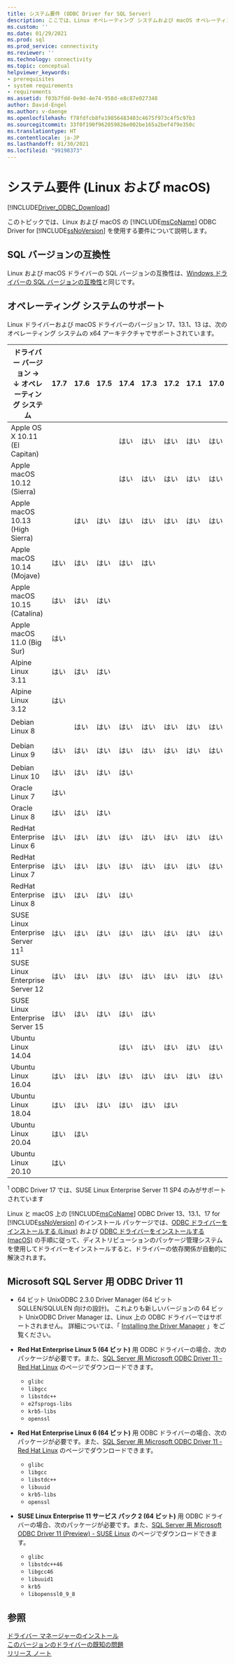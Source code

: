 ```yaml
---
title: システム要件 (ODBC Driver for SQL Server)
description: ここでは、Linux オペレーティング システムおよび macOS オペレーティング システムでの ODBC Driver for SQL Server のシステム要件について説明します。
ms.custom: ''
ms.date: 01/29/2021
ms.prod: sql
ms.prod_service: connectivity
ms.reviewer: ''
ms.technology: connectivity
ms.topic: conceptual
helpviewer_keywords:
- prerequisites
- system requirements
- requirements
ms.assetid: f03b7fdd-0e9d-4e74-958d-e8c87e027348
author: David-Engel
ms.author: v-daenge
ms.openlocfilehash: f78fdfcb8fe19856483403c4675f973c4f5c97b3
ms.sourcegitcommit: 33f0f190f962059826e002be165a2bef4f9e350c
ms.translationtype: HT
ms.contentlocale: ja-JP
ms.lasthandoff: 01/30/2021
ms.locfileid: "99198373"
---
```

# <a name="system-requirements-linux-and-macos"></a>システム要件 (Linux および macOS)

[!INCLUDE[Driver_ODBC_Download](../../../includes/driver_odbc_download.md)]

このトピックでは、Linux および macOS の [!INCLUDE[msCoName](../../../includes/msconame_md.md)] ODBC Driver for [!INCLUDE[ssNoVersion](../../../includes/ssnoversion-md.md)] を使用する要件について説明します。

## <a name="sql-version-compatibility"></a>SQL バージョンの互換性

Linux および macOS ドライバーの SQL バージョンの互換性は、[Windows ドライバーの SQL バージョンの互換性](../windows/system-requirements-installation-and-driver-files.md#sql-version-compatibility)と同じです。

## <a name="operating-system-support"></a>オペレーティング システムのサポート

Linux ドライバーおよび macOS ドライバーのバージョン 17、13.1、13 は、次のオペレーティング システムの x64 アーキテクチャでサポートされています。

|ドライバー バージョン&nbsp;&#8594;<br />&#8595; オペレーティング システム     |17.7|17.6|17.5|17.4|17.3|17.2|17.1|17.0|13.1|13|
|-------------------------------|----|----|----|----|----|----|----|----|----|---|
|Apple OS X 10.11 (El Capitan)  |    |    |    |はい |はい |はい |はい |はい |はい |はい|
|Apple macOS 10.12 (Sierra)     |    |    |    |はい |はい |はい |はい |はい |はい |はい|
|Apple macOS 10.13 (High Sierra)|    |はい |はい |はい |はい |はい |はい |はい |はい |はい|
|Apple macOS 10.14 (Mojave)     |はい |はい |はい |はい |はい |    |    |    |    |   |
|Apple macOS 10.15 (Catalina)   |はい |はい |はい |    |    |    |    |    |    |   |
|Apple macOS 11.0 (Big Sur)     |はい |    |    |    |    |    |    |    |    |   |
|Alpine Linux 3.11              |はい |はい |はい |    |    |    |    |    |    |   |
|Alpine Linux 3.12              |はい |    |    |    |    |    |    |    |    |   |
|Debian Linux 8                 |    |はい |はい |はい |はい |はい |はい |はい |はい |はい|
|Debian Linux 9                 |はい |はい |はい |はい |はい |はい |はい |はい |はい |はい|
|Debian Linux 10                |はい |はい |はい |はい |    |    |    |    |    |   |
|Oracle Linux 7                 |はい |    |    |    |    |    |    |    |    |   |
|Oracle Linux 8                 |はい |はい |はい |    |    |    |    |    |    |   |
|RedHat Enterprise Linux 6      |はい |はい |はい |はい |はい |はい |はい |はい |はい |はい|
|RedHat Enterprise Linux 7      |はい |はい |はい |はい |はい |はい |はい |はい |はい |はい|
|RedHat Enterprise Linux 8      |はい |はい |はい |はい |    |    |    |    |    |   |
|SUSE Linux Enterprise Server 11<sup>1</sup>|はい |はい |はい |はい |はい |はい |はい |はい |はい |はい|
|SUSE Linux Enterprise Server 12|はい |はい |はい |はい |はい |はい |はい |はい |はい |はい|
|SUSE Linux Enterprise Server 15|はい |はい |はい |はい |はい |    |    |    |    |   |
|Ubuntu Linux 14.04             |    |    |    |はい |はい |はい |はい |はい |はい |はい|
|Ubuntu Linux 16.04             |はい |はい |はい |はい |はい |はい |はい |はい |はい |はい|
|Ubuntu Linux 18.04             |はい |はい |はい |はい |はい |はい |    |    |    |   |
|Ubuntu Linux 20.04             |はい |はい |    |    |    |    |    |    |    |   |
|Ubuntu Linux 20.10             |はい |    |    |    |    |    |    |    |    |   |

<sup>1</sup> ODBC Driver 17 では、SUSE Linux Enterprise Server 11 SP4 のみがサポートされています

Linux と macOS 上の [!INCLUDE[msCoName](../../../includes/msconame_md.md)] ODBC Driver 13、13.1、17 for [!INCLUDE[ssNoVersion](../../../includes/ssnoversion-md.md)] のインストール パッケージでは、[ODBC ドライバーをインストールする (Linux)](installing-the-microsoft-odbc-driver-for-sql-server.md) および [ODBC ドライバーをインストールする (macOS)](install-microsoft-odbc-driver-sql-server-macos.md) の手順に従って、ディストリビューションのパッケージ管理システムを使用してドライバーをインストールすると、ドライバーの依存関係が自動的に解決されます。

## <a name="microsoft-odbc-driver-11-for-sql-server"></a>Microsoft SQL Server 用 ODBC Driver 11  
  
* 64 ビット UnixODBC 2.3.0 Driver Manager (64 ビット SQLLEN/SQLULEN 向けの設計)。 これよりも新しいバージョンの 64 ビット UnixODBC Driver Manager は、Linux 上の ODBC ドライバーではサポートされません。 詳細については、「 [Installing the Driver Manager](../../../connect/odbc/linux-mac/installing-the-driver-manager.md) 」をご覧ください。  
  
* **Red Hat Enterprise Linux 5 (64 ビット)** 用 ODBC ドライバーの場合、次のパッケージが必要です。また、[SQL Server 用 Microsoft ODBC Driver 11 - Red Hat Linux](https://go.microsoft.com/fwlink/?LinkId=267321) のページでダウンロードできます。  
  * `glibc`  
  * `libgcc`  
  * `libstdc++`  
  * `e2fsprogs-libs`  
  * `krb5-libs`  
  * `openssl`  
  
* **Red Hat Enterprise Linux 6 (64 ビット)** 用 ODBC ドライバーの場合、次のパッケージが必要です。また、[SQL Server 用 Microsoft ODBC Driver 11 - Red Hat Linux](https://go.microsoft.com/fwlink/?LinkId=267321) のページでダウンロードできます。  
  * `glibc`  
  * `libgcc`  
  * `libstdc++`  
  * `libuuid`  
  * `krb5-libs`  
  * `openssl`  
  
* **SUSE Linux Enterprise 11 サービス パック 2 (64 ビット)** 用 ODBC ドライバーの場合、次のパッケージが必要です。また、[SQL Server 用 Microsoft ODBC Driver 11 (Preview) - SUSE Linux](https://go.microsoft.com/fwlink/?LinkId=264916) のページでダウンロードできます。  
  * `glibc`  
  * `libstdc++46`  
  * `libgcc46`  
  * `libuuid1`  
  * `krb5`  
  * `libopenssl0_9_8`  
  
## <a name="see-also"></a>参照

[ドライバー マネージャーのインストール](../../../connect/odbc/linux-mac/installing-the-driver-manager.md)  
[このバージョンのドライバーの既知の問題](../../../connect/odbc/linux-mac/known-issues-in-this-version-of-the-driver.md)  
[リリース ノート](../../../connect/odbc/linux-mac/release-notes-odbc-sql-server-linux-mac.md)  
